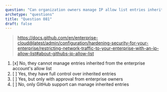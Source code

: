 ```yaml
---
question: "Can organization owners manage IP allow list entries inherited from the enterprise account's allow list?"
archetype: "questions"
title: "Question 081"
draft: false
---
```


> https://docs.github.com/en/enterprise-cloud@latest/admin/configuration/hardening-security-for-your-enterprise/restricting-network-traffic-to-your-enterprise-with-an-ip-allow-list#about-githubs-ip-allow-list
1. [x] No, they cannot manage entries inherited from the enterprise account's allow list
1. [ ] Yes, they have full control over inherited entries
1. [ ] Yes, but only with approval from enterprise owners
1. [ ] No, only GitHub support can manage inherited entries
